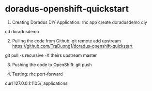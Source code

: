 doradus-openshift-quickstart
============================
1. Creating Doradus DIY Application:
rhc app create doradusdemo diy

cd doradusdemo

2. Pulling the code from Github:
git remote add upstream https://github.com/TraDuong1/doradus-openshift-quickstart

git pull -s recursive -X theirs upstream master

3. Pushing the code to OpenShift:
git push

4. Testing:
rhc port-forward

curl 127.0.0.1:1105/_applications
